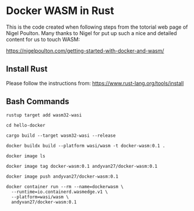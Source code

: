 # Docker WASM in Rust

This is the code created when following steps from the totorial web page of Nigel Poulton. Many thanks to Nigel for put up such a nice and detailed content for us to touch WASM:

https://nigelpoulton.com/getting-started-with-docker-and-wasm/

## Install Rust

Please follow the instructions from: https://www.rust-lang.org/tools/install

## Bash Commands
```
rustup target add wasm32-wasi

cd hello-docker

cargo build --target wasm32-wasi --release

docker buildx build --platform wasi/wasm -t docker-wasm:0.1 .

docker image ls

docker image tag docker-wasm:0.1 andyvan27/docker-wasm:0.1

docker image push andyvan27/docker-wasm:0.1

docker container run --rm --name=dockerwasm \
  --runtime=io.containerd.wasmedge.v1 \
  --platform=wasi/wasm \
  andyvan27/docker-wasm:0.1
```